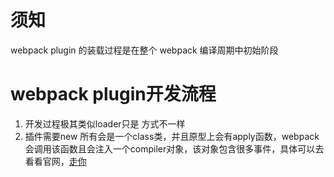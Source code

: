 # 须知
 webpack plugin 的装载过程是在整个 webpack 编译周期中初始阶段

# webpack plugin开发流程

1. 开发过程极其类似loader只是 方式不一样
2. 插件需要new 所有会是一个class类，并且原型上会有apply函数，webpack会调用该函数且会注入一个compiler对象，该对象包含很多事件，具体可以去看看官网，[走你](https://webpack.docschina.org/api/plugins/)
